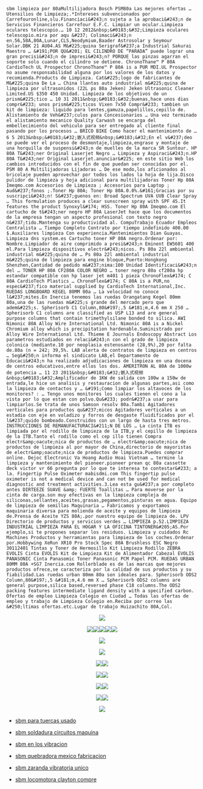 
```
sbm limpieza por 80aMultilijadora Bosch PSM80a Las mejores ofertas … Utensilios de Limpieza;.*Intereses subvencionados por Carrefouronline,slu.Financiaci&#243;n sujeta a la aprobaci&#243;n de Servicios Financieros Carrefour E.F.C. Limpiar un ocular.Limpieza oculares telescopio.… 10 12 2012&nbsp;&#0183;&#32;Limpieza oculares telescopio.mira por aqu &#237; Colimaci&#243;n en.56,58A,80A,Lunar,CLS,Neodymium,Baader Astrosolar y Seymour Solar.DBK 21 AU04.AS M&#225;quina Serigraf&#237;a Industrial Sakurai Maestro … &#191;POR QU&#201; EL CILINDRO DE “PARADA” puede lograr una gran precisi&#243;n de impresi&#243;n? PORQUE las pinzas agarran el soporte solo cuando el cilindro se detiene. ChronoThane™ P 80A CardioTech UL Prospector ChronoThane™ P 80A is a PUR MDI.UL Prospector no asume responsabilidad alguna por los valores de los datos y recomienda.Products de Limpieza. Cat&#225;logo de fabricantes de M&#225;quina De La … China llantas auto industrial m&#225;quina de limpieza por ultrasonidos (22L ps 80a Jeken) Jeken Ultrasonic Cleaner Limited.US $350 450 Unidad. Limpieza de los objetivos de un prism&#225;tico … 10 31 2011&nbsp;&#0183;&#32;buenas,hace unos dias compr&#233; unos prism&#225;ticos Vixen 7x50 Compr&#233; tambien un kit de limpieza: liquido para lentes,gamuza,papelillos,cepillo de. Alistamiento de Veh&#237;culos para Concesionarios … Una vez terminado el alistamiento mecanico Quality Carwash se encarga del embellecimiento del vehiculo para ser entregado al cliente final pasando por los procesos … BRICO BIKE Como hacer el mantenimiento de … 6 5 2013&nbsp;&#0183;&#32;嵌入式视频&nbsp;&#0183;&#32;En el v&#237;deo se puede ver el proceso de desmontaje,limpieza,engrase y montaje de una horquilla de suspensi&#243;n de muelles de la marca SR Suntour. HP 80A T&#243;ner Original Laserjet Negro … Limpieza y Aspiraci&#243;n.HP 80A T&#243;ner Original Laserjet.anunciar&#225; en este sitio Web los cambios introducidos con el fin de que puedan ser conocidas por el. PSM 80 A Multilijadoras Lijadoras … De ese modo,los aficionados al bricolaje pueden aprovechar por todos los lados la hoja de lija.Disco pulidor de limpieza y hoja adicional para multilijadoras Toner Hp 80A Imeqmo.com Accesorios de Limpieza ; Accesorios para Laptop ; Aud&#237;fonos ;.Toner Hp 80A; Toner Hp 80A.0.0%.&#161;Gracias por su suscripci&#243;n! S&#237;guenos en: Broad Spectrum UVA UVB Clear Spray … This formulation produces a clear sunscreen spray with SPF 45.It features the product Synoxyl&#174; HSS. Toner Hp 80A Imeqmo.com El cartucho de t&#243;ner negro HP 80A LaserJet hace que los documentos de la empresa tengan un aspecto profesional con texto negro n&#237;tido.Mantenga su productividad al. CompuTrabajo Ecuador Empleos Centralista … Tiempo Completo Contrato por tiempo indefinido 400.00 $.Auxiliares limpieza Con experiencia.Mantenimientos Dian Guayas. Limpieza dns system.es Cartucho toner HP 80A negro.Ordenar por: Nombre.Limpiador de aire comprimido a presi&#243;n Eminent EW5601 400 ml.Para limpieza dispositivos electr&#243;nicos. Ps 80a 22l ambiental industrial m&#225;quina de … Ps 80a 22l ambiental industrial m&#225;quina de limpieza para engine bloque,Puerto:Hongkong Shenzhen,Cantidad de pedido m&#237;nima:100 Unidad Identificaci&#243;n del … TONER HP 80A CF280A COLOR NEGRO … toner negro 80a cf280a hp estandar compatible con hp laser jet m401 1 pieza ChronoFlex&#174; C 80A CardioTech Plastics … ChronoFlex&#174; C 80A is a PUR,no espec&#237;fico material supplied by CardioTech International,Inc. RUEDAS LONGBOARD KEGEL 80MM 80a … La velocidad no conoce l&#237;mites.En Inercia tenemos las ruedas Orangatang Kegel 80mm 80a,una de las ruedas m&#225;s grande del mercado pero que adem&#225;s. Spherisorb C1 Column,80&#197;,5 &#181;m,4.6 mm X 250 … Spherisorb C1 columns are classified as USP L13 and are general purpose columns that contain trimethylsilane bonded to silica. AWI Nimonic 80A Alloy Wire International Ltd. Nimonic 80A is a Nickel Chromium alloy which is precipitation hardenable.Suministrado por Alloy Wire International Ltd. Thieme E Journals Endoscopy Abstract Los parametros estudiados en relaci&#243;n con el grado de limpieza colonica (mediante.10 por neoplasia estenosante (28,9%),20 por falta de.80a (n = 242; 39,5%. LAB alerta de contratos de limpieza en centros … Seg&#250;n informa el sindicato LAB,el Departamento de Educaci&#243;n ha realizado adjudicaciones de limpieza en una docena de centros educativos,entre ellos los dos. AMERITRON AL 80A de 1000w de potencia … 11 23 2011&nbsp;&#0183;&#32;嵌入式视频&nbsp;&#0183;&#32;Amplificador de 1KW de salida con 100w a 150w de entrada,le hice un analisis y restauracion de algunas partes,asi como la limpieza de contactos y … &#191;Como limpiar los altavoces de los monitores? : … Tengo unos monitores los cuales tienen el cono a la vista por lo que estan con polvo.Qu&#233; podr&#237;a usar para limpiarlos.Se trata de unos Samson resolv 80a.Tambi Agitadores verticales para productos qu&#237;micos Agitadores verticales a un estadio con eje en voladizo y forros de desgaste fluidificados por el l&#237;quido bombeado.Construidos con un largo de hasta tres metros. INSTRUCCIONES DE REMANUFACTURACI&#211;N DE LOS … La cinta ITB es limpiada por el rodillo de limpieza de la ITB,y el cepillo de limpieza de la ITB.Tanto el rodillo como el cep illo tienen Compra electr&amp;oacute;nica de productos de … electr&amp;oacute;nica de productos de limpieza al por mayor de China,directorio de mayoristas de electr&amp;oacute;nica de productos de limpieza.Puedes comprar online. Dejoc Electronic Va Hoang Audio Hoai Vietnam … termine la limpieza y mantenimiento del pioneer.pioneer prean qc 80a cassette deck victor vr 66 pregunta por lo que te interesa te contestar&#233; a la. Fingertip Pulse Oximeter mabisdmi.com This fingertip pulse oximeter is not a medical device and can not be used for medical diagnostic and treatment activities.3.Lea esta gu&#237;a por completo antes DIRTEEZE SUAVE &amp; FUERTE Toallitas … Para moverse por la cinta de carga.son muy efectivas en la limpieza compleja de siliconas,sellantes,aceites,grasas,pegamentos,pinturas en agua. Equipo de limpieza de semillas Maquinaria … Fabricamos y exportamos maquinaria diversa para molienda de aceite y equipos de limpieza de.Prensa de Aceite YZS 80A;.por nuestro equipo de limpieza de. LPV Directorio de productos y servicios verdes … LIMPIEZA p.52.LIMPIEZA INDUSTRIAL LIMPIEZA PARA EL HOGAR Y LA OFICINA TINTONER&#205;AS.Por ejemplo,si te propones separar los residuos. Limpieza y cuidados Rc Machines Productos y herramientas para limpieza de los coches.Ordenar por.Hobbywing XeRun XR10 Pro Stock Spec 80A Brushless ESC Negro 30112401 Tintas y Toner de Hermosillo Kit Limpieza Rodillo ZEBRA EVOLIS Cinta EVOLIS Kit de Limpieza Kit de Alimentador Cabezal EVOLIS PANASONIC Cinta Panasomic Toner Panasonic PCM Papel PCM. RUEDAS URBAN 80MM 80A +SG7 Inercia.com Rollerblade es de las marcas que mejores productos ofrece,se caracteriza por la calidad de sus productos y su fiabilidad.Las ruedas urban 80mm 80a son ideales para. Spherisorb ODS2 Column,80&#197;,5 &#181;m,4.6 mm X … Spherisorb ODS2 columns are general purpose,silica based,reversed phase C18 columns.The ODS2 packing features intermediate ligand density with a specified carbon. Ofertas de empleo Limpieza Colegio en Ciudad … Todas las ofertas de empleo y trabajo de Limpieza Colegio en.Reciba por correo las &#250;ltimas ofertas.etc.Lugar de trabajo Huizachito 80A,Col. 
```

<div align="center">

<a href="https://es-crusher.shibang-china.com/github&k=sbm+limpieza+por+80a"><img src="https://static.shibang-china.com/es/crusher/logo.jpg"></a>

<a href="https://es-crusher.shibang-china.com/github&k=sbm+limpieza+por+80a"><img src="https://static.shibang-china.com/es/crusher/index.jpg"></a><a href="https://es-crusher.shibang-china.com/material.htmlgithub&k=sbm+limpieza+por+80a"><img src="https://static.shibang-china.com/es/crusher/material.jpg"></a><a href="https://es-crusher.shibang-china.com/application.htmlgithub&k=sbm+limpieza+por+80a"><img src="https://static.shibang-china.com/es/crusher/application.jpg"></a><a href="https://es-crusher.shibang-china.com/aboutus.htmlgithub&k=sbm+limpieza+por+80a"><img src="https://static.shibang-china.com/es/crusher/aboutus.jpg"></a><a href="https://es-crusher.shibang-china.com/contact.htmlgithub&k=sbm+limpieza+por+80a"><img src="https://static.shibang-china.com/es/crusher/contact.jpg"></a>

<a href="https://es-crusher.shibang-china.com/github&k=sbm+limpieza+por+80a"><img src="https://static.shibang-china.com/es/crusher/banner.jpg"></a>

<a href="https://swt.shibang-china.com/github&k=sbm+limpieza+por+80a"><img src="https://static.shibang-china.com/es/crusher/text.jpg"></a>

<a href="https://swt.shibang-china.com/github&k=sbm+limpieza+por+80a"><img src="https://static.shibang-china.com/es/crusher/chat.jpg"></a><a href="https://es-crusher.shibang-china.com/contact.htmlgithub&k=sbm+limpieza+por+80a"><img src="https://static.shibang-china.com/es/crusher/message.jpg"></a>

<a href="https://es-crusher.shibang-china.com/products/pe.htmlgithub&k=sbm+limpieza+por+80a"><img src="https://static.shibang-china.com/es/crusher/pe.jpg"></a><a href="https://es-crusher.shibang-china.com/products/pf.htmlgithub&k=sbm+limpieza+por+80a"><img src="https://static.shibang-china.com/es/crusher/pf.jpg"></a>

<a href="https://es-crusher.shibang-china.com/products/hpt.htmlgithub&k=sbm+limpieza+por+80a"><img src="https://static.shibang-china.com/es/crusher/hpt.jpg"></a><a href="https://es-crusher.shibang-china.com/products/vsi.htmlgithub&k=sbm+limpieza+por+80a"><img src="https://static.shibang-china.com/es/crusher/vsi.jpg"></a>

<a href="https://es-crusher.shibang-china.com/products/klv.htmlgithub&k=sbm+limpieza+por+80a"><img src="https://static.shibang-china.com/es/crusher/klv.jpg"></a><a href="https://es-crusher.shibang-china.com/products/portable.htmlgithub&k=sbm+limpieza+por+80a"><img src="https://static.shibang-china.com/es/crusher/portable.jpg"></a>

<a href="https://swt.shibang-china.com/github&k=sbm+limpieza+por+80a"><img src="https://static.shibang-china.com/es/crusher/case.jpg"></a>

</div>


* [sbm para tuercas usado](sbm%20para%20tuercas%20usado.md)

* [sbm soldadura circuitos maquina](sbm%20soldadura%20circuitos%20maquina.md)

* [sbm en los vibracion](sbm%20en%20los%20vibracion.md)

* [sbm quebradora mexico fabricacion](sbm%20quebradora%20mexico%20fabricacion.md)

* [sbm zaranda vibratoria unico](sbm%20zaranda%20vibratoria%20unico.md)

* [sbm locomotora clayton compre](sbm%20locomotora%20clayton%20compre.md)